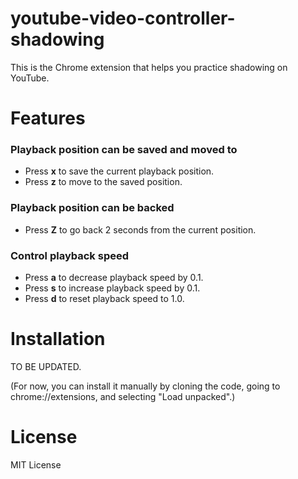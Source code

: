 # youtube-video-controller-shadowing

This is the Chrome extension that helps you practice shadowing on YouTube.

# Features

### Playback position can be saved and moved to

- Press **x** to save the current playback position.
- Press **z** to move to the saved position.

### Playback position can be backed

- Press **Z** to go back 2 seconds from the current position.

### Control playback speed

- Press **a** to decrease playback speed by 0.1.
- Press **s** to increase playback speed by 0.1.
- Press **d** to reset playback speed to 1.0.

# Installation

TO BE UPDATED.

(For now, you can install it manually by cloning the code, going to chrome://extensions, and selecting "Load unpacked".)

# License

MIT License
